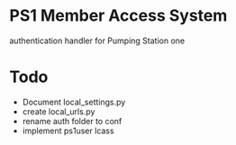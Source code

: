 PS1 Member Access System
========================

authentication handler for Pumping Station one

Todo
====

*  Document local_settings.py
*  create local_urls.py
*  rename auth folder to conf
*  implement ps1user lcass
